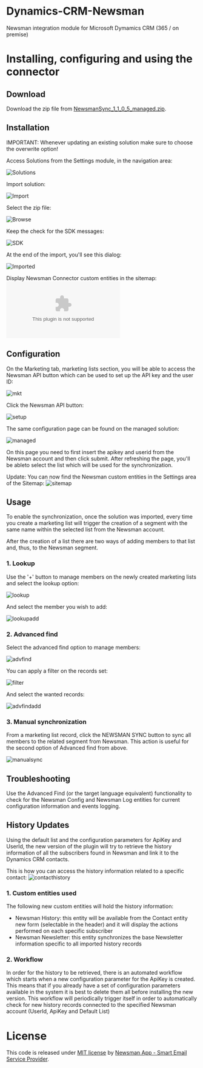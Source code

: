 # Dynamics-CRM-Newsman
Newsman integration module for Microsoft Dymamics CRM (365 / on premise)

# Installing, configuring and using the connector

## Download
Download the zip file from [NewsmanSync_1_1_0_5_managed.zip](https://github.com/Newsman/Dynamics-CRM-Newsman/raw/master/NewsmanSync_1_1_0_5_managed.zip).

## Installation

IMPORTANT: Whenever updating an existing solution make sure to choose the overwrite option!

Access Solutions from the Settings module, in the navigation area:

  ![Solutions](https://github.com/Newsman/Dynamics-CRM-Newsman/blob/master/NewsmanLib/Pics/solutions.png)

Import solution:

  ![Import](https://github.com/Newsman/Dynamics-CRM-Newsman/blob/master/NewsmanLib/Pics/import.png)

Select the zip file:

  ![Browse](https://github.com/Newsman/Dynamics-CRM-Newsman/blob/master/NewsmanLib/Pics/choosefile.png)
  
Keep the check for the SDK messages:

  ![SDK](https://github.com/Newsman/Dynamics-CRM-Newsman/blob/master/NewsmanLib/Pics/enablesdk.png)

At the end of the import, you'll see this dialog:

  ![Imported](https://github.com/Newsman/Dynamics-CRM-Newsman/blob/master/NewsmanLib/Pics/imported.png)
  
Display Newsman Connector custom entities in the sitemap:
  ![Customize](https://github.com/Newsman/Dynamics-CRM-Newsman/blob/master/Display%20Newsman%20Connector%20entities%20in%20the%20Sitemap.doc)

## Configuration

On the Marketing tab, marketing lists section, you will be able to access the Newsman API button which can be used to set up the API key and the user ID:

  ![mkt](https://github.com/Newsman/Dynamics-CRM-Newsman/blob/master/NewsmanLib/Pics/marketinglists.png)

Click the Newsman API button:

  ![setup](https://github.com/Newsman/Dynamics-CRM-Newsman/blob/master/NewsmanLib/Pics/configure.png)

The same configuration page can be found on the managed solution:

  ![managed](https://github.com/Newsman/Dynamics-CRM-Newsman/blob/master/NewsmanLib/Pics/solution_configpage.png)

On this page you need to first insert the apikey and userid from the Newsman account and then click submit. After refreshing the page, you'll be ableto select the list which will be used for the synchronization.

Update: You can now find the Newsman custom entities in the Settings area of the Sitemap:
  ![sitemap](https://github.com/Newsman/Dynamics-CRM-Newsman/blob/master/NewsmanLib/Pics/NewsmanSitemap.png)

## Usage

To enable the synchronization, once the solution was imported, every time you create a marketing list will trigger the creation of a segment with the same name within the selected list from the Newsman account.

After the creation of a list there are two ways of adding members to that list and, thus, to the Newsman segment.

### 1. Lookup

Use the '+' button to manage members on the newly created marketing lists and select the lookup option:

  ![lookup](https://github.com/Newsman/Dynamics-CRM-Newsman/blob/master/NewsmanLib/Pics/manage_members_lookup.png)

And select the member you wish to add:

  ![lookupadd](https://github.com/Newsman/Dynamics-CRM-Newsman/blob/master/NewsmanLib/Pics/add_members_lookup.png)
  
### 2. Advanced find

Select the advanced find option to manage members:

  ![advfind](https://github.com/Newsman/Dynamics-CRM-Newsman/blob/master/NewsmanLib/Pics/manage_members_advfind.png)
  
You can apply a filter on the records set:

  ![filter](https://github.com/Newsman/Dynamics-CRM-Newsman/blob/master/NewsmanLib/Pics/filter_members_advfind.png)
  
And select the wanted records:
  
  ![advfindadd](https://github.com/Newsman/Dynamics-CRM-Newsman/blob/master/NewsmanLib/Pics/add_members_advfind.png)

### 3. Manual synchronization

From a marketing list record, click the NEWSMAN SYNC button to sync all members to the related segment from Newsman.
This action is useful for the second option of Advanced find from above.

  ![manualsync](https://github.com/Newsman/Dynamics-CRM-Newsman/blob/master/NewsmanLib/Pics/manual_sync.png)
  
## Troubleshooting

Use the Advanced Find (or the target language equivalent) functionality to check for the Newsman Config and Newsman Log entities for current configuration information and events logging.

## History Updates

Using the default list and the configuration parameters for ApiKey and UserId, the new version of the plugin will try to retrieve the history information of all the subscribers found in Newsman and link it to the Dynamics CRM contacts.

This is how you can access the history information related to a specific contact:
  ![contacthistory](https://github.com/Newsman/Dynamics-CRM-Newsman/blob/master/NewsmanLib/Pics/ContactHistory.png)

### 1. Custom entities used

The following new custom entities will hold the history information:
- Newsman History: this entity will be available from the Contact entity new form (selectable in the header) and it will display the actions performed on each specific subscriber
- Newsman Newsletter: this entity synchronizes the base Newsletter information specific to all imported history records

### 2. Workflow

In order for the history to be retrieved, there is an automated workflow which starts when a new configuration parameter for the ApiKey is created. This means that if you already have a set of configuration parameters available in the system it is best to delete them all before installing the new version.
This workflow will periodically trigger itself in order to automatically check for new history records connected to the specified Newsman account (UserId, ApiKey and Default List)
  
# License

This code is released under [MIT license](https://github.com/Newsman/Dynamics-CRM-Newsman/blob/master/LICENSE) by [Newsman App - Smart Email Service Provider](https://www.newsmanapp.com).  

